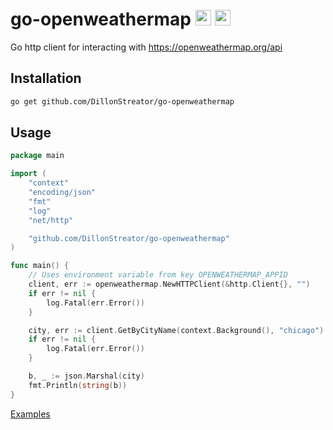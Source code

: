 # go-openweathermap <img src="https://img.icons8.com/color/48/000000/golang.png" height="25" width="25"/> <img src="https://img.icons8.com/external-flatart-icons-outline-flatarticons/64/000000/external-map-map-pin-flatart-icons-outline-flatarticons.png" height="25" width="25"/>

Go http client for interacting with https://openweathermap.org/api

## Installation

```sh
go get github.com/DillonStreator/go-openweathermap
```

## Usage

```go
package main

import (
	"context"
	"encoding/json"
	"fmt"
	"log"
	"net/http"

	"github.com/DillonStreator/go-openweathermap"
)

func main() {
	// Uses environment variable from key OPENWEATHERMAP_APPID
	client, err := openweathermap.NewHTTPClient(&http.Client{}, "")
	if err != nil {
		log.Fatal(err.Error())
	}

	city, err := client.GetByCityName(context.Background(), "chicago")
	if err != nil {
		log.Fatal(err.Error())
	}

	b, _ := json.Marshal(city)
	fmt.Println(string(b))
}
```

[Examples](./example/main.go)
